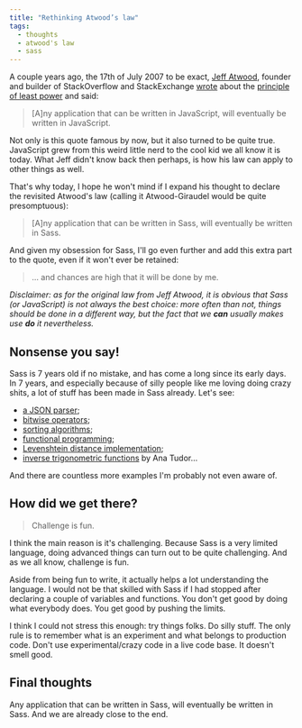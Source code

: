 ```yaml
---
title: "Rethinking Atwood’s law"
tags:
  - thoughts
  - atwood's law
  - sass
---
```


A couple years ago, the 17th of July 2007 to be exact, [Jeff Atwood](https://twitter.com/codinghorror), founder and builder of StackOverflow and StackExchange [wrote](http://blog.codinghorror.com/the-principle-of-least-power/) about the [principle of least power](http://www.w3.org/DesignIssues/Principles.html) and said:

> [A]ny application that can be written in JavaScript, will eventually be written in JavaScript.

Not only is this quote famous by now, but it also turned to be quite true. JavaScript grew from this weird little nerd to the cool kid we all know it is today. What Jeff didn't know back then perhaps, is how his law can apply to other things as well.

That's why today, I hope he won't mind if I expand his thought to declare the revisited Atwood's law (calling it Atwood-Giraudel would be quite presomptuous):

> [A]ny application that can be written in Sass, will eventually be written in Sass.

And given my obsession for Sass, I'll go even further and add this extra part to the quote, even if it won't ever be retained:

> ... and chances are high that it will be done by me.

_Disclaimer: as for the original law from Jeff Atwood, it is obvious that Sass (or JavaScript) is not always the best choice: more often than not, things should be done in a different way, but the fact that we **can** usually makes use **do** it nevertheless._

## Nonsense you say!

Sass is 7 years old if no mistake, and has come a long since its early days. In 7 years, and especially because of silly people like me loving doing crazy shits, a lot of stuff has been made in Sass already. Let's see:

* [a JSON parser](http://hugogiraudel.com/2014/01/20/json-in-sass/);
* [bitwise operators](http://hugogiraudel.com/2014/06/22/bitwise-operators-in-sass/);
* [sorting algorithms](http://hugogiraudel.com/2014/03/18/sassy-sort/);
* [functional programming](http://sassmeister.com/gist/c36be3440dc2b5ae9ba2);
* [Levenshtein distance implementation](http://sassmeister.com/gist/8334461);
* [inverse trigonometric functions](http://thesassway.com/advanced/inverse-trigonometric-functions-with-sass) by Ana Tudor...

And there are countless more examples I'm probably not even aware of.

## How did we get there?

> Challenge is fun.

I think the main reason is it's challenging. Because Sass is a very limited language, doing advanced things can turn out to be quite challenging. And as we all know, challenge is fun.

Aside from being fun to write, it actually helps a lot understanding the language. I would not be that skilled with Sass if I had stopped after declaring a couple of variables and functions. You don't get good by doing what everybody does. You get good by pushing the limits.

I think I could not stress this enough: try things folks. Do silly stuff. The only rule is to remember what is an experiment and what belongs to production code. Don't use experimental/crazy code in a live code base. It doesn't smell good.

## Final thoughts

Any application that can be written in Sass, will eventually be written in Sass. And we are already close to the end.
